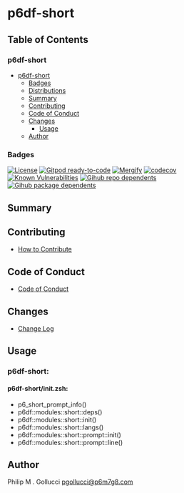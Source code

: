 # p6df-short

## Table of Contents


### p6df-short
- [p6df-short](#p6df-short)
  - [Badges](#badges)
  - [Distributions](#distributions)
  - [Summary](#summary)
  - [Contributing](#contributing)
  - [Code of Conduct](#code-of-conduct)
  - [Changes](#changes)
    - [Usage](#usage)
  - [Author](#author)

### Badges

[![License](https://img.shields.io/badge/License-Apache%202.0-yellowgreen.svg)](https://opensource.org/licenses/Apache-2.0)
[![Gitpod ready-to-code](https://img.shields.io/badge/Gitpod-ready--to--code-blue?logo=gitpod)](https://gitpod.io/#https://github.com/p6m7g8/p6df-short)
[![Mergify](https://img.shields.io/endpoint.svg?url=https://gh.mergify.io/badges/p6m7g8/p6df-short/&style=flat)](https://mergify.io)
[![codecov](https://codecov.io/gh/p6m7g8/p6df-short/branch/master/graph/badge.svg?token=14Yj1fZbew)](https://codecov.io/gh/p6m7g8/p6df-short)
[![Known Vulnerabilities](https://snyk.io/test/github/p6m7g8/p6df-short/badge.svg?targetFile=package.json)](https://snyk.io/test/github/p6m7g8/p6df-short?targetFile=package.json)
[![Gihub repo dependents](https://badgen.net/github/dependents-repo/p6m7g8/p6df-short)](https://github.com/p6m7g8/p6df-short/network/dependents?dependent_type=REPOSITORY)
[![Gihub package dependents](https://badgen.net/github/dependents-pkg/p6m7g8/p6df-short)](https://github.com/p6m7g8/p6df-short/network/dependents?dependent_type=PACKAGE)

## Summary

## Contributing

- [How to Contribute](CONTRIBUTING.md)

## Code of Conduct

- [Code of Conduct](https://github.com/p6m7g8/.github/blob/master/CODE_OF_CONDUCT.md)

## Changes

- [Change Log](CHANGELOG.md)

## Usage

### p6df-short:

#### p6df-short/init.zsh:

- p6_short_prompt_info()
- p6df::modules::short::deps()
- p6df::modules::short::init()
- p6df::modules::short::langs()
- p6df::modules::short::prompt::init()
- p6df::modules::short::prompt::line()



## Author

Philip M . Gollucci <pgollucci@p6m7g8.com>
